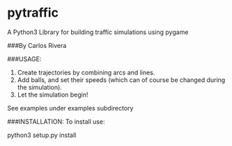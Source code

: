 # pytraffic
A Python3 Library for building traffic simulations using pygame

###By Carlos Rivera

###USAGE:
1. Create trajectories by combining arcs and lines.
2. Add balls, and set their speeds (which can of
   course be changed during the simulation).
3. Let the simulation begin!

See examples under examples subdirectory

###INSTALLATION:
To install use:

python3 setup.py install
